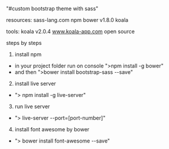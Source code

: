"#custom bootstrap theme with sass"

resources:
sass-lang.com
npm
bower v1.8.0
koala

tools:
koala v2.0.4  www.koala-app.com open source

steps by steps
1. install npm
- in your project folder run on console ">npm install -g bower"
- and then ">bower install bootstrap-sass --save"

2. install live server
- "> npm install -g live-server"

3. run live server
- "> live-server --port=[port-number]"

4. install font awesome by bower
- "> bower install font-awesome --save"
